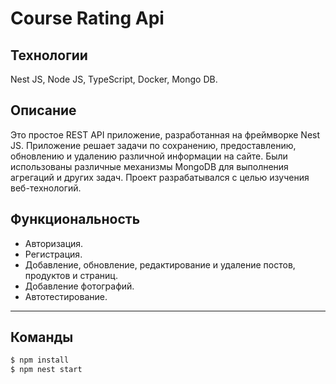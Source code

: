 # Course Rating Api

## Технологии

Nest JS, Node JS, TypeScript, Docker, Mongo DB.

## Описание
Это простое REST API приложение, разработанная на фреймворке Nest JS. Приложение решает задачи по сохранению, предоставлению, обновлению и удалению различной информации на сайте. Были использованы различные механизмы MongoDB для выполнения агрегаций и других задач. Проект разрабатывался с целью изучения веб-технологий.

## Функциональность

- Авторизация.
- Регистрация.
- Добавление, обновление, редактирование и удаление постов, продуктов и страниц.
- Добавление фотографий.
- Автотестирование.

---
## Команды

```bash
$ npm install
$ npm nest start
```
